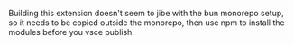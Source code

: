 Building this extension doesn't seem to jibe with the bun monorepo setup, so it needs to be copied outside the monorepo, then use npm to install the modules before you vsce publish.
